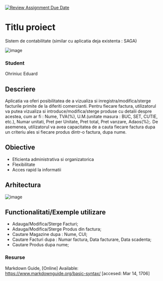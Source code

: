 [![Review Assignment Due Date](https://classroom.github.com/assets/deadline-readme-button-24ddc0f5d75046c5622901739e7c5dd533143b0c8e959d652212380cedb1ea36.svg)](https://classroom.github.com/a/DqvRgdrh)
# Titlu proiect
Sistem de contabilitate (similar cu aplicatia deja existenta : SAGA)

![image](https://github.com/Programare-III-2023-2024/p3-proiect-sg7-eduardyy22/assets/147616531/99045473-932c-47ba-b5c0-e7ddc491eca6)


### Student
Ohriniuc Eduard

## Descriere
Aplicatia va oferi posibilitatea de a vizualiza si inregistra/modifica/sterge facturile primite de la diferiti comercianti. Pentru fiecare factura, utilizatorul va putea vizualiza si introduce/modifica/sterge produse cu detalii despre acestea, cum ar fi : Nume, TVA(%), U.M.(unitate masura : BUC, SET, CUTIE, etc.), Numar unitati, Pret per Unitate, Pret total, Pret vanzare, Adaos(%);. De asemenea, utilizatorul va avea capacitatea de a cauta fiecare factura dupa un criteriu ales si fiecare produs dintr-o factura, dupa nume.

## Obiective
- Eficienta administrativa si organizatorica
- Flexibilitate
- Acces rapid la informatii

## Arhitectura
![image](https://github.com/Programare-III-2023-2024/p3-proiect-sg7-eduardyy22/assets/147616531/2d889a66-77a4-4d9f-bce3-3355f2afff3c)

## Functionalitati/Exemple utilizare
- Adauga/Modifica/Sterge Facturi;
- Adauga/Modifica/Sterge Produs din factura;
- Cautare Magazine dupa : Nume, CUI;
- Cautare Facturi dupa : Numar factura, Data facturare, Data scadenta;
- Cautare Produs dupa nume;

### Resurse
Markdown Guide, [Online] Available: https://www.markdownguide.org/basic-syntax/ [accesed: Mar 14, 1706]

